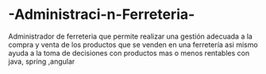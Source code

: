 # -Administraci-n-Ferreteria-
Administrador de ferreteria que  permite realizar una gestión adecuada a la compra y venta de los productos que se venden en una ferretería asi mismo ayuda a la toma de decisiones con productos  mas o menos rentables  con java, spring ,angular
